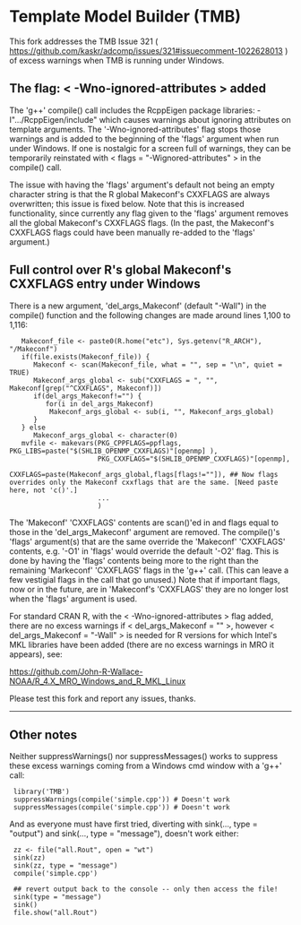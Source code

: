 Template Model Builder (TMB)
============================
This fork addresses the TMB Issue 321  ( https://github.com/kaskr/adcomp/issues/321#issuecomment-1022628013 ) of excess warnings when TMB is running under Windows.

## The flag: < -Wno-ignored-attributes > added 

The 'g++' compile() call includes the RcppEigen package libraries: -I".../RcppEigen/include" which causes warnings about ignoring attributes on template arguments. The '-Wno-ignored-attributes' flag stops those warnings and is added to the beginning of the 'flags' argument when run under Windows. If one is nostalgic for a screen full of warnings, they can be temporarily reinstated with < flags = "-Wignored-attributes" > in the compile() call. 

The issue with having the 'flags' argument's default not being an empty character string is that the R global Makeconf's CXXFLAGS are always overwritten; this issue is fixed below.  Note that this is increased functionality, since currently any flag given to the 'flags' argument removes all the global Makeconf's CXXFLAGS flags. (In the past, the Makeconf's CXXFLAGS flags could have been manually re-added to the 'flags' argument.)

## Full control over R's global Makeconf's CXXFLAGS entry under Windows 

There is a new argument, 'del_args_Makeconf' (default "-Wall") in the compile() function and the following changes are made around lines 1,100 to 1,116:


       Makeconf_file <- paste0(R.home("etc"), Sys.getenv("R_ARCH"), "/Makeconf")
       if(file.exists(Makeconf_file)) {
          Makeconf <- scan(Makeconf_file, what = "", sep = "\n", quiet = TRUE)
          Makeconf_args_global <- sub("CXXFLAGS = ", "", Makeconf[grep("^CXXFLAGS", Makeconf)])
          if(del_args_Makeconf!="") {
             for(i in del_args_Makeconf)
              Makeconf_args_global <- sub(i, "", Makeconf_args_global)
          }
       } else
          Makeconf_args_global <- character(0)
       mvfile <- makevars(PKG_CPPFLAGS=ppflags, PKG_LIBS=paste("$(SHLIB_OPENMP_CXXFLAGS)"[openmp] ),
                          PKG_CXXFLAGS="$(SHLIB_OPENMP_CXXFLAGS)"[openmp],
                          CXXFLAGS=paste(Makeconf_args_global,flags[flags!=""]), ## Now flags overrides only the Makeconf cxxflags that are the same. [Need paste here, not 'c()'.]
                          ...
                          ) 
  
  
The 'Makeconf' 'CXXFLAGS' contents are scan()'ed in and flags equal to those in the 'del_args_Makeconf' argument are removed. The compile()'s 'flags' argument(s) that are the same override the 'Makeconf' 'CXXFLAGS' contents, e.g. '-O1' in 'flags' would override the default '-O2' flag. This is done by having the 'flags' contents being more to the right than the remaining 'Markeconf' 'CXXFLAGS' flags in the 'g++' call. (This can leave a few vestigial flags in the call that go unused.) Note that if important flags, now or in the future, are in 'Makeconf's 'CXXFLAGS' they are no longer lost when the 'flags' argument is used.
    
For standard CRAN R, with the < -Wno-ignored-attributes > flag added, there are no excess warnings if < del_args_Makeconf = "" >, however < del_args_Makeconf = "-Wall" > is needed for R versions for which Intel's MKL libraries have been added (there are no excess warnings in MRO it appears), see:

https://github.com/John-R-Wallace-NOAA/R_4.X_MRO_Windows_and_R_MKL_Linux

    
Please test this fork and report any issues, thanks.     

---

## Other notes

Neither suppressWarnings() nor suppressMessages() works to suppress these excess warnings coming from a Windows cmd window with a 'g++' call:

     library('TMB')
     suppressWarnings(compile('simple.cpp')) # Doesn't work
     suppressMessages(compile('simple.cpp')) # Doesn't work
     
And as everyone must have first tried, diverting with sink(..., type = "output") and sink(..., type = "message"), doesn't work either:  

    
     zz <- file("all.Rout", open = "wt")
     sink(zz)
     sink(zz, type = "message")
     compile('simple.cpp')
     
     ## revert output back to the console -- only then access the file!
     sink(type = "message")
     sink()
     file.show("all.Rout")
